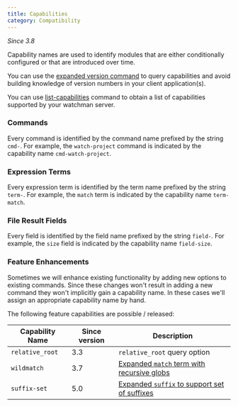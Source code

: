 ```yaml
---
title: Capabilities
category: Compatibility
---
```


*Since 3.8*

Capability names are used to identify modules that are either conditionally
configured or that are introduced over time.

You can use the [expanded version command](/watchman/docs/cmd/version.html)
to query capabilities and avoid building knowledge of version numbers in
your client application(s).

You can use [list-capabilities](/watchman/docs/cmd/list-capabilities.html)
command to obtain a list of capabilities supported by your watchman server.

### Commands

Every command is identified by the command name prefixed by the string `cmd-`.
For example, the `watch-project` command is indicated by the capability name
`cmd-watch-project`.

### Expression Terms

Every expression term is identified by the term name prefixed by the string
`term-`.  For example, the `match` term is indicated by the capability name
`term-match`.

### File Result Fields

Every field is identified by the field name prefixed by the string `field-`.
For example, the `size` field is indicated by the capability name `field-size`.

### Feature Enhancements

Sometimes we will enhance existing functionality by adding new options to
existing commands.  Since these changes won't result in adding a new command
they won't implicitly gain a capability name.  In these cases we'll assign
an appropriate capability name by hand.

The following feature capabilities are possible / released:

Capability Name | Since version | Description
----------------|---------------|------------
`relative_root` | 3.3           | `relative_root` query option
`wildmatch`     | 3.7           | [Expanded `match` term with recursive globs](/watchman/docs/expr/match.html#wildmatch)
`suffix-set`    | 5.0           | [Expanded `suffix` to support set of suffixes](/watchman/docs/expr/suffix.html#suffixset)
